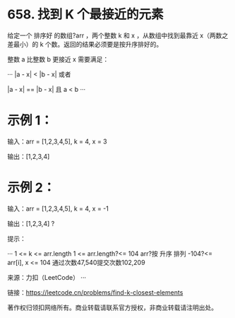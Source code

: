 ﻿# 658. 找到 K 个最接近的元素

给定一个 排序好 的数组?arr ，两个整数 k 和 x ，从数组中找到最靠近 x（两数之差最小）的 k 个数。返回的结果必须要是按升序排好的。

整数 a 比整数 b 更接近 x 需要满足：

···
|a - x| < |b - x| 或者

|a - x| == |b - x| 且 a < b
···

# 示例 1：

输入：arr = [1,2,3,4,5], k = 4, x = 3

输出：[1,2,3,4]

# 示例 2：

输入：arr = [1,2,3,4,5], k = 4, x = -1

输出：[1,2,3,4]
?

提示：

···
1 <= k <= arr.length
1 <= arr.length?<= 104
arr?按 升序 排列
-104?<= arr[i], x <= 104
通过次数47,540提交次数102,209

来源：力扣（LeetCode）
···

链接：https://leetcode.cn/problems/find-k-closest-elements

著作权归领扣网络所有。商业转载请联系官方授权，非商业转载请注明出处。
